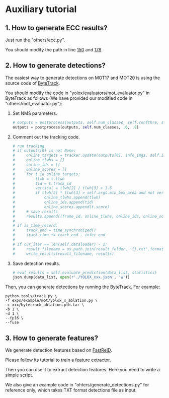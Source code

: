 # Auxiliary tutorial

## 1. How to generate ECC results?

Just run the "others/ecc.py".

You should modify the path in line [150](https://github.com/dyhBUPT/StrongSORT/blob/5c2d1d0ba22bf0d0440e217c60554e5e56f93ac0/others/ecc.py#L150) and [178](https://github.com/dyhBUPT/StrongSORT/blob/5c2d1d0ba22bf0d0440e217c60554e5e56f93ac0/others/ecc.py#L178).

## 2. How to generate detections?

The easiest way to generate detections on MOT17 and MOT20 is using the source code of [ByteTrack](https://github.com/ifzhang/ByteTrack).

You should modify the code in "yolox/evaluators/mot_evaluator.py" in ByteTrack as follows (We have provided our modified code in "others/mot_evaluator.py"):

1. Set NMS parameters.

   ```python
   # outputs = postprocess(outputs, self.num_classes, self.confthre, self.nmsthre)
   outputs = postprocess(outputs, self.num_classes, .6, .8)
   ```

2. Comment out the tracking code.

   ```python
   # run tracking
   # if outputs[0] is not None:
   #     online_targets = tracker.update(outputs[0], info_imgs, self.img_size)
   #     online_tlwhs = []
   #     online_ids = []
   #     online_scores = []
   #     for t in online_targets:
   #         tlwh = t.tlwh
   #         tid = t.track_id
   #         vertical = tlwh[2] / tlwh[3] > 1.6
   #         if tlwh[2] * tlwh[3] > self.args.min_box_area and not vertical:
   #             online_tlwhs.append(tlwh)
   #             online_ids.append(tid)
   #             online_scores.append(t.score)
   #     # save results
   #     results.append((frame_id, online_tlwhs, online_ids, online_scores))
   #
   # if is_time_record:
   #     track_end = time_synchronized()
   #     track_time += track_end - infer_end
   #
   # if cur_iter == len(self.dataloader) - 1:
   #     result_filename = os.path.join(result_folder, '{}.txt'.format(video_names[video_id]))
   #     write_results(result_filename, results)
   ```

3. Save detection results.

   ```python
   # eval_results = self.evaluate_prediction(data_list, statistics)
   json.dump(data_list, open(r'./YOLOX_xxx.json', 'w'))
   ```

Then, you can generate detections by running the ByteTrack. For example:

```shell
python tools/track.py \
-f exps/example/mot/yolox_x_ablation.py \
-c xxx/bytetrack_ablation.pth.tar \
-b 1 \
-d 1 \
--fp16 \
--fuse
```

## 3. How to generate features?

We generate detection features based on [FastReID](https://github.com/JDAI-CV/fast-reid).

Please follow its tutorial to train a feature extractor.

Then you can use it to extract detection features. Here you need to write a simple script.

We also give an example code in "ohters/generate_detections.py" for reference only, which takes TXT format detections file as input. 

